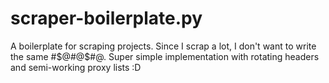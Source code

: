 # scraper-boilerplate.py
A boilerplate for scraping projects. Since I scrap a lot, I don't want to write the same #$@#@$#@. Super simple implementation with rotating headers and semi-working proxy lists :D 
